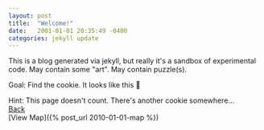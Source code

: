 ```yaml
---
layout: post
title:  "Welcome!"
date:   2001-01-01 20:35:49 -0400
categories: jekyll update
---
```


This is a blog generated via jekyll, but really it's a sandbox of experimental code. May contain some "art". May contain puzzle(s).

Goal: Find the cookie. It looks like this :cookie:

Hint: This page doesn't count. There's another cookie somewhere...
<br/>
<a href="/">Back</a>
<br/>
[View Map]({% post_url 2010-01-01-map %})

